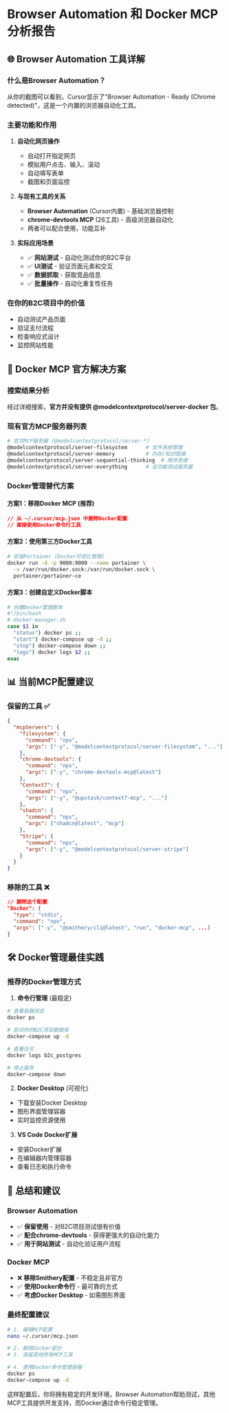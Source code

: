 # Browser Automation 和 Docker MCP 分析报告

## 🌐 Browser Automation 工具详解

### 什么是Browser Automation？
从你的截图可以看到，Cursor显示了"Browser Automation - Ready (Chrome detected)"，这是一个内置的浏览器自动化工具。

### 主要功能和作用

1. **自动化网页操作**
   - 自动打开指定网页
   - 模拟用户点击、输入、滚动
   - 自动填写表单
   - 截图和页面监控

2. **与现有工具的关系**
   - **Browser Automation** (Cursor内置) - 基础浏览器控制
   - **chrome-devtools MCP** (26工具) - 高级浏览器自动化
   - 两者可以配合使用，功能互补

3. **实际应用场景**
   - ✅ **网站测试** - 自动化测试你的B2C平台
   - ✅ **UI测试** - 验证页面元素和交互
   - ✅ **数据抓取** - 获取竞品信息
   - ✅ **批量操作** - 自动化重复性任务

### 在你的B2C项目中的价值
- 自动测试产品页面
- 验证支付流程
- 检查响应式设计
- 监控网站性能

## 🐳 Docker MCP 官方解决方案

### 搜索结果分析
经过详细搜索，**官方并没有提供 @modelcontextprotocol/server-docker 包**。

### 现有官方MCP服务器列表
```bash
# 官方MCP服务器 (@modelcontextprotocol/server-*)
@modelcontextprotocol/server-filesystem      # 文件系统管理
@modelcontextprotocol/server-memory          # 内存/知识图谱
@modelcontextprotocol/server-sequential-thinking  # 顺序思维
@modelcontextprotocol/server-everything      # 全功能测试服务器
```

### Docker管理替代方案

#### 方案1：移除Docker MCP (推荐)
```json
// 从 ~/.cursor/mcp.json 中删除Docker配置
// 直接使用Docker命令行工具
```

#### 方案2：使用第三方Docker工具
```bash
# 安装Portainer (Docker可视化管理)
docker run -d -p 9000:9000 --name portainer \
  -v /var/run/docker.sock:/var/run/docker.sock \
  portainer/portainer-ce
```

#### 方案3：创建自定义Docker脚本
```bash
# 创建Docker管理脚本
#!/bin/bash
# docker-manager.sh
case $1 in
  "status") docker ps ;;
  "start") docker-compose up -d ;;
  "stop") docker-compose down ;;
  "logs") docker logs $2 ;;
esac
```

## 📊 当前MCP配置建议

### 保留的工具 ✅
```json
{
  "mcpServers": {
    "filesystem": {
      "command": "npx",
      "args": ["-y", "@modelcontextprotocol/server-filesystem", "..."]
    },
    "chrome-devtools": {
      "command": "npx",
      "args": ["-y", "chrome-devtools-mcp@latest"]
    },
    "Context7": {
      "command": "npx", 
      "args": ["-y", "@upstash/context7-mcp", "..."]
    },
    "shadcn": {
      "command": "npx",
      "args": ["shadcn@latest", "mcp"]
    },
    "Stripe": {
      "command": "npx",
      "args": ["-y", "@modelcontextprotocol/server-stripe"]
    }
  }
}
```

### 移除的工具 ❌
```json
// 删除这个配置
"Docker": {
  "type": "stdio",
  "command": "npx",
  "args": ["-y", "@smithery/cli@latest", "run", "docker-mcp", ...]
}
```

## 🛠️ Docker管理最佳实践

### 推荐的Docker管理方式

1. **命令行管理** (最稳定)
```bash
# 查看容器状态
docker ps

# 启动你的B2C项目数据库
docker-compose up -d

# 查看日志
docker logs b2c_postgres

# 停止服务
docker-compose down
```

2. **Docker Desktop** (可视化)
- 下载安装Docker Desktop
- 图形界面管理容器
- 实时监控资源使用

3. **VS Code Docker扩展**
- 安装Docker扩展
- 在编辑器内管理容器
- 查看日志和执行命令

## 🎯 总结和建议

### Browser Automation
- ✅ **保留使用** - 对B2C项目测试很有价值
- ✅ **配合chrome-devtools** - 获得更强大的自动化能力
- ✅ **用于网站测试** - 自动化验证用户流程

### Docker MCP
- ❌ **移除Smithery配置** - 不稳定且非官方
- ✅ **使用Docker命令行** - 最可靠的方式
- ✅ **考虑Docker Desktop** - 如需图形界面

### 最终配置建议
```bash
# 1. 编辑MCP配置
nano ~/.cursor/mcp.json

# 2. 删除Docker部分
# 3. 保留其他所有MCP工具

# 4. 使用Docker命令管理容器
docker ps
docker-compose up -d
```

这样配置后，你将拥有稳定的开发环境，Browser Automation帮助测试，其他MCP工具提供开发支持，而Docker通过命令行稳定管理。
